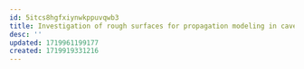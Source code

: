 ```yaml
---
id: 5itcs8hgfxiynwkppuvqwb3
title: Investigation of rough surfaces for propagation modeling in caves
desc: ''
updated: 1719961199177
created: 1719919331216
---
```

